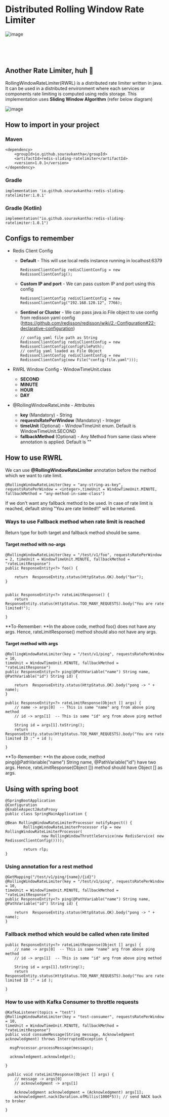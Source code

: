 # Distributed Rolling Window Rate Limiter

![image](https://github.com/souravkantha/redis-sliding-ratelimiter/assets/32014166/bf38fa93-b1ec-4ff4-9732-aea4bfce9eb5)

 <br /> <br /> <br />
## Another Rate Limiter, huh 🤨

RollingWindowRateLimiter(RWRL) is a distributed rate limiter written in java. It can be used in a distributed environment where each services or components rate limiting is computed using redis storage. This implementation uses **Sliding Window Algorithm** (refer below diagram)

![image](https://github.com/souravkantha/redis-sliding-ratelimiter/assets/32014166/8591d1dc-7adf-48a2-8b4e-891fc5276ee6)


## How to import in your project

### Maven
	<dependency>
	    <groupId>io.github.souravkantha</groupId>
	    <artifactId>redis-sliding-ratelimiter</artifactId>
	    <version>1.0.1</version>
	</dependency>

### Gradle
	implementation 'io.github.souravkantha:redis-sliding-ratelimiter:1.0.1'

 ### Gradle (Kotlin)
 	implementation("io.github.souravkantha:redis-sliding-ratelimiter:1.0.1")

  


## Configs to remember

* Redis Client Config
  * **Default** - This will use local redis instance running in localhost:6379

		RedissonClientConfig redisClientConfig = new RedissonClientConfig();
  * **Custom IP and port** - We can pass custom IP and port using this config

		RedissonClientConfig redisClientConfig = new RedissonClientConfig("192.168.120.12", 7766);
  * **Sentinel or Cluster** - We can pass java.io.File object to use config from redisson yaml config (https://github.com/redisson/redisson/wiki/2.-Configuration#22-declarative-configuration)

  		// config yaml file path as String
		RedissonClientConfig redisClientConfig = new RedissonClientConfig(configFilePath);
		// config yaml loaded as File Object
		RedissonClientConfig redisClientConfig = new RedissonClientConfig(new File("config-file.yaml")));


* RWRL Window Config - WindowTimeUnit.class
  * **SECOND**
  * **MINUTE**
  * **HOUR**
  * **DAY** 

* @RollingWindowRateLimite - Attributes
  * **key** (Mandatory) - String
  * **requestsRatePerWindow** (Mandatory) - Integer
  * **timeUnit** (Optional) - WindowTimeUnit enum. Default is WindowTimeUnit.SECOND
  * **fallbackMethod** (Optional) - Any Method from same class where annotation is applied. Default is ""

## How to use RWRL

We can use **@RollingWindowRateLimiter** annotation before the method which we want to rate limit.

	@RollingWindowRateLimiter(key = "any-string-as-key", requestsRatePerWindow = <integer>,timeUnit = WindowTimeUnit.MINUTE, fallbackMethod = "any-method-in-same-class")

If we don't want any fallback method to be used. In case of rate limit is reached, default string "You are rate limited!!" will be returned.

### Ways to use Fallback method when rate limit is reached

Return type for both target and fallback method should be same.

#### Target method with no-args

	
	@RollingWindowRateLimiter(key = "/test/v1/foo", requestsRatePerWindow = 2, timeUnit = WindowTimeUnit.MINUTE, fallbackMethod = "rateLimitResponse")
	public ResponseEntity<?> foo() {
		
		return  ResponseEntity.status(HttpStatus.OK).body("bar");
	}
	
	
	public ResponseEntity<?> rateLimitResponse() {
		return ResponseEntity.status(HttpStatus.TOO_MANY_REQUESTS).body("You are rate limited!");
		
	}
 
**To-Remember: **In the above code, method foo() does not have any args. Hence, rateLimitResponse() method should also not have any args.


#### Target method with args

	
	@RollingWindowRateLimiter(key = "/test/v1/ping", requestsRatePerWindow = 10,
	timeUnit = WindowTimeUnit.MINUTE, fallbackMethod = "rateLimitResponse")
	public ResponseEntity<?> ping(@PathVariable("name") String name, @PathVariable("id") String id) {
		
		return  ResponseEntity.status(HttpStatus.OK).body("pong -> " + name);
	}
	
	public ResponseEntity<?> rateLimitResponse(Object [] args) {
		// name -> args[0]  -- This is same "name" arg from above ping method
		// id -> args[1]  -- This is same "id" arg from above ping method
  
  		String id = args[1].toString();
		return ResponseEntity.status(HttpStatus.TOO_MANY_REQUESTS).body("You are rate limited ID :" + id );
		
	}
 
**To-Remember: **In the above code, method ping(@PathVariable("name") String name, @PathVariable("id") have two args. Hence, rateLimitResponse(Object []) method should have Object [] as args. 

## Using with spring boot


	@SpringBootApplication
	@Configuration
	@EnableAspectJAutoProxy
	public class SpringMainApplication {

	@Bean RollingWindowRateLimiterProcessor notifyAspect() {
	    	RollingWindowRateLimiterProcessor rlp = new RollingWindowRateLimiterProcessor(
					new RollingWindowThrottleService(new RedisService( new RedissonClientConfig())));
	    	
	    	return rlp;
	}


### Using annotation for a rest method
	
	@GetMapping("/test/v1/ping/{name}/{id}")
	@RollingWindowRateLimiter(key = "/test/v1/ping", requestsRatePerWindow = 10,
	timeUnit = WindowTimeUnit.MINUTE, fallbackMethod = "rateLimitResponse")
	public ResponseEntity<?> ping(@PathVariable("name") String name, @PathVariable("id") String id) {
		
		return  ResponseEntity.status(HttpStatus.OK).body("pong -> " + name);
	}
	


### Fallback method which would be called when rate limited

	public ResponseEntity<?> rateLimitResponse(Object [] args) {
		// name -> args[0]  -- This is same "name" arg from above ping method
		// id -> args[1]  -- This is same "id" arg from above ping method
  
  		String id = args[1].toString();
		return ResponseEntity.status(HttpStatus.TOO_MANY_REQUESTS).body("You are rate limited ID :" + id );
		
	}

### How to use with Kafka Consumer to throttle requests

	@KafkaListener(topics = "test")
 	@RollingWindowRateLimiter(key = "test-consumer", requestsRatePerWindow = 10,
	timeUnit = WindowTimeUnit.MINUTE, fallbackMethod = "rateLimitResponse")
  	public void consumeMessage(String message, Acknowledgment acknowledgment) throws InterruptedException {
	  
	  msgProcessor.processMessage(message);
	  
	  acknowledgment.acknowledge();
	 
  	}

  	 public void rateLimitResponse(Object [] args) {
		// message -> args[0]  
		// acknowledgment -> args[1]  
  
  		Acknowledgment acknowledgment = (Acknowledgment) args[1];
		acknowledgment.nack(Duration.ofMillis(1000*5)); // send NACK back to broker
		
	}
